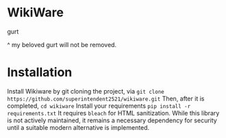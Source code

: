 # WikiWare
gurt

^ my beloved gurt will not be removed.


# Installation
Install Wikiware by git cloning the project, via
`git clone https://github.com/superintendent2521/wikiware.git`
Then, after it is completed,
`cd wikiware`
Install your requirements
`pip install -r requirements.txt`
It requires `bleach` for HTML sanitization. While this library is not actively maintained, it remains a necessary dependency for security until a suitable modern alternative is implemented.
